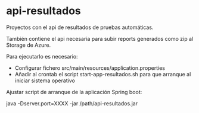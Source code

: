 # api-resultados

Proyectos con el api de resultados de pruebas automáticas.

También contiene el api necesaria para subir reports generados como zip al Storage de Azure.

Para ejecutarlo es necesario:

- Configurar fichero src/main/resources/application.properties 
- Añadir al crontab el script start-app-resultados.sh para que arranque al iniciar sistema operativo

Ajustar script de arranque de la aplicación Spring boot:

java -Dserver.port=XXXX -jar /path/api-resultados.jar


